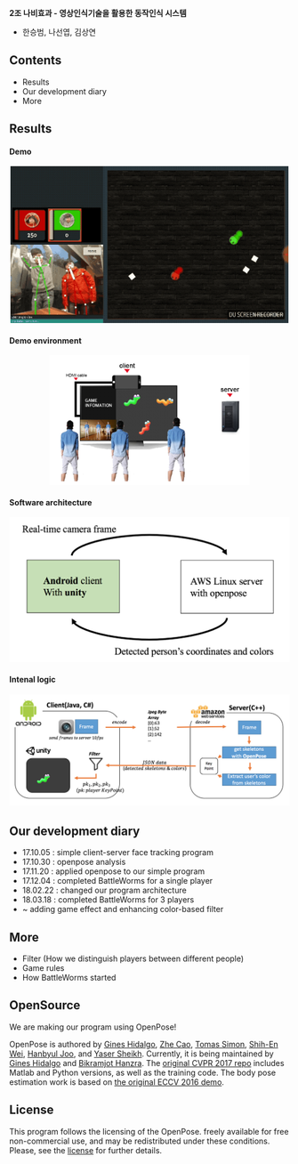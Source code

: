 ﻿
**2조 나비효과 - 영상인식기술을 활용한 동작인식 시스템**
- 한승범, 나선엽, 김상연

## Contents
- Results
- Our development diary
- More

## Results

#### Demo

<p align="center">
    <img src="doc/multi_game.gif", width="500">

</p>

#### Demo environment

<p align="center">
    <img src="doc/demo_environment.png", width="360">
</p>

#### Software architecture

<p align="center">
    <img src="doc/structure.png", width="600">
</p>

#### Intenal logic

<p align="center">
    <img src="doc/structure_detail.png", width="600">
</p>

## Our development diary
- 17.10.05 : simple client-server face tracking program
- 17.10.30 : openpose analysis
- 17.11.20 : applied openpose to our simple program
- 17.12.04 : completed BattleWorms for a single player
- 18.02.22 : changed our program architecture
- 18.03.18 : completed BattleWorms for 3 players
- ~ adding game effect and enhancing color-based filter 

## More
- Filter (How we distinguish players between different people)
- Game rules
- How BattleWorms started

## OpenSource

We are making our program using OpenPose!

OpenPose is authored by [Gines Hidalgo](https://www.gineshidalgo.com/), [Zhe Cao](http://www.andrew.cmu.edu/user/zhecao), [Tomas Simon](http://www.cs.cmu.edu/~tsimon/), [Shih-En Wei](https://scholar.google.com/citations?user=sFQD3k4AAAAJ&hl=en), [Hanbyul Joo](http://www.cs.cmu.edu/~hanbyulj/), and [Yaser Sheikh](http://www.cs.cmu.edu/~yaser/). Currently, it is being maintained by [Gines Hidalgo](https://www.gineshidalgo.com/) and [Bikramjot Hanzra](https://www.linkedin.com/in/bikz05). The [original CVPR 2017 repo](https://github.com/ZheC/Multi-Person-Pose-Estimation) includes Matlab and Python versions, as well as the training code. The body pose estimation work is based on [the original ECCV 2016 demo](https://github.com/CMU-Perceptual-Computing-Lab/caffe_rtpose).

## License
This program follows the licensing of the OpenPose. freely available for free non-commercial use, and may be redistributed under these conditions. Please, see the [license](LICENSE) for further details. 
